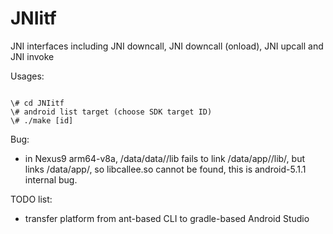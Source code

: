 JNIitf
======

JNI interfaces including JNI downcall, JNI downcall (onload), JNI upcall and JNI invoke

Usages:

<pre><code>
\# cd JNIitf
\# android list target (choose SDK target ID)
\# ./make [id]
</pre></code>

Bug:
* in Nexus9 arm64-v8a, /data/data/<package>/lib fails to link /data/app/<package>/lib/<arch>, but links /data/app/<package>, so libcallee.so cannot be found, this is android-5.1.1 internal bug.

TODO list:
* transfer platform from ant-based CLI to gradle-based Android Studio
